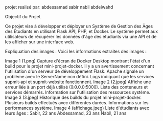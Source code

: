 projet realisé par:
abdessamad sabir 
nabil abdelwahd


 Objectif du Projet

Ce projet vise à développer et déployer un Système de Gestion des Âges des Étudiants en utilisant Flask API, PHP, et Docker. Le système permet aux utilisateurs de récupérer les données d'âge des étudiants via une API et de les afficher sur une interface web.

Expliquation des images :
Voici les informations extraites des images :

Image 1 (1.png)
Capture d'écran de Docker Desktop montrant l'état d'un build pour le projet mini-projet-docker.
Il y a un avertissement concernant l'utilisation d'un serveur de développement Flask.
Apache signale un problème avec le ServerName non défini.
Logs indiquant que les services supmit-api et supmit-website fonctionnent.
Image 2 (2.jpeg)
Affiche une erreur liée à un port déjà utilisé (0.0.0.0:5000).
Liste des conteneurs et services démarrés.
Information sur l'utilisation des ressources système.
Image 3 (3.jpeg)
Historique des builds du projet mini-projet-docker.
Plusieurs builds effectués avec différentes durées.
Informations sur les performances système.
Image 4 (affichage.jpeg)
Liste d'étudiants avec leurs âges :
Sabir, 22 ans
Abdessamad, 23 ans
Nabil, 21 ans
